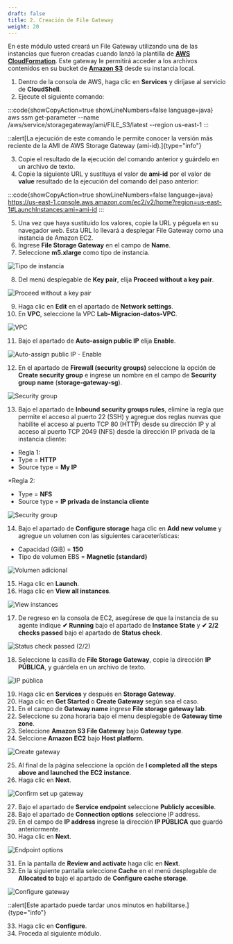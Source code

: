 ```yaml
---
draft: false
title: 2. Creación de File Gateway
weight: 20
---
```

En este módulo usted creará un File Gateway utilizando una de las instancias que fueron creadas cuando lanzó la plantilla de [**AWS CloudFormation**](https://console.aws.amazon.com/cloudformation). Este gateway le permitirá acceder a los archivos contenidos en su bucket de [**Amazon S3**](https://s3.console.aws.amazon.com/s3/) desde su instancia local.

1. Dentro de la consola de AWS, haga clic en **Services** y diríjase al servicio de **CloudShell**.
2. Ejecute el siguiente comando:

:::code{showCopyAction=true showLineNumbers=false language=java}
aws ssm get-parameter --name /aws/service/storagegateway/ami/FILE_S3/latest --region us-east-1
:::

::alert[La ejecución de este comando le permite conocer la versión más reciente de la AMI de AWS Storage Gateway (ami-id).]{type="info"}

3. Copie el resultado de la ejecución del comando anterior y guárdelo en un archivo de texto.
4. Copie la siguiente URL y sustituya el valor de **ami-id** por el valor de **value** resultado de la ejecución del comando del paso anterior:

:::code{showCopyAction=true showLineNumbers=false language=java}
https://us-east-1.console.aws.amazon.com/ec2/v2/home?region=us-east-1#LaunchInstances:ami=ami-id
:::

5. Una vez que haya sustituido los valores, copie la URL y péguela en su navegador web. Esta URL lo llevará a desplegar File Gateway como una instancia de Amazon EC2.
6. Ingrese **File Storage Gateway** en el campo de **Name**.
7. Seleccione **m5.xlarge** como tipo de instancia.

![Tipo de instancia](/static/images/sg/instancetypesg.png)

8. Del menú desplegable de **Key pair**, elija **Proceed without a key pair**.

![Proceed without a key pair](/static/images/sg/nokeypair.png)

9. Haga clic en **Edit** en el apartado de **Network settings**.
10. En **VPC**, seleccione la VPC **Lab-Migracion-datos-VPC**.

![VPC](/static/images/sg/requiredvpc.png)

11. Bajo el apartado de **Auto-assign public IP** elija **Enable**.

![Auto-assign public IP - Enable](/static/images/sg/auto-assign-publicip.png)

12. En el apartado de **Firewall (security groups)** seleccione la opción de **Create security group** e ingrese un nombre en el campo de **Security group name** (**storage-gateway-sg**).

![Security group](/static/images/sg/sg.png)

13. Bajo el apartado de **Inbound security groups rules**, elimine la regla que permite el acceso al puerto 22 (SSH) y agregue dos reglas nuevas que habilite el acceso al puerto TCP 80 (HTTP) desde su dirección IP y al acceso al puerto TCP 2049 (NFS) desde la dirección IP privada de la instancia cliente:

* Regla 1:
* Type = **HTTP**
* Source type = **My IP**

*Regla 2:
* Type = **NFS**
* Source type = **IP privada de instancia cliente**

![Security group](/static/images/sg/sg2.png)

14. Bajo el apartado de **Configure storage** haga clic en **Add new volume** y agregue un volumen con las siguientes caraceterísticas:

- Capacidad (GiB) = **150**
- Tipo de volumen  EBS = **Magnetic (standard)**

![Volumen adicional](/static/images/sg/storage.png)

15. Haga clic en **Launch**.
16. Haga clic en **View all instances**.

![View instances](/static/images/sg/viewinstances.png)

17. De regreso en la consola de EC2, asegúrese de que la instancia de su agente indique **✔ Running** bajo el apartado de **Instance State** y **✔ 2/2 checks passed** bajo el apartado de **Status check**.

![Status check passed (2/2)](/static/images/sg/statuscheck.png)

18. Seleccione la casilla de **File Storage Gateway**, copie la dirección **IP PÚBLICA**, y guárdela en un archivo de texto.

![IP pública](/static/images/sg/ippublica.png)

19. Haga clic en **Services** y después en **Storage Gateway**.
20. Haga clic en **Get Started** o **Create Gateway** según sea el caso.
21. En el campo de **Gateway name** ingrese **File storage gateway lab**.
22. Seleccione su zona horaria bajo el menu desplegable de **Gateway time zone**.
23. Seleccione **Amazon S3 File Gateway** bajo **Gateway type**.
24. Selccione **Amazon EC2** bajo **Host platform**.

![Create gateway](/static/images/sg/creategateway.png)

25. Al final de la página seleccione la opción de **I completed all the steps above and launched the EC2 instance**.
26. Haga clic en **Next**.

![Confirm set up gateway](/static/images/sg/confirm.png)

27. Bajo el apartado de **Service endpoint** seleccione **Publicly accesible**.
28. Bajo el apartado de **Connection options** seleccione IP address.
29. En el campo de **IP address** ingrese la dirección **IP PÚBLICA** que guardó anteriormente.
30. Haga clic en **Next**.

![Endpoint options](/static/images/sg/endpointoptions.png)

31. En la pantalla de **Review and activate** haga clic en **Next**.
32. En la siguiente pantalla seleccione **Cache** en el menú desplegable de **Allocated to** bajo el apartado de **Configure cache storage**.

![Configure gateway](/static/images/sg/configuregateway.png)

::alert[Este apartado puede tardar unos minutos en habilitarse.]{type="info"}

33. Haga clic en **Configure**.
34. Proceda al siguiente módulo.